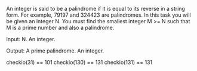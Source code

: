 An integer is said to be a palindrome if it is equal to its reverse in a string form. For example, 79197 and 324423 are palindromes. In this task you will be given an integer N. You must find the smallest integer M >= N such that M is a prime number and also a palindrome.

Input: N. An integer.

Output: A prime palindrome. An integer.

checkio(31) == 101
checkio(130) == 131
checkio(131) == 131